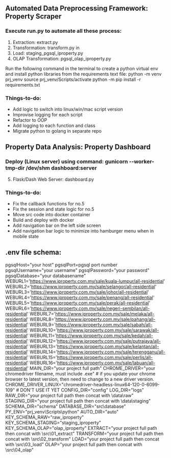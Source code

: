 ## Automated Data Preprocessing Framework: Property Scraper
### Execute run.py to automate all these process:
1. Extraction: extract.py 
2. Transformation: transform.py in 
3. Load: staging_pgsql_iproperty.py 
4. OLAP Transformation: pgsql_olap_iproperty.py
  
Run the following command in the terminal to create a python virtual env and install python libraries from the requirements text file:
python -m venv prj_venv
source prj_venv/Scripts/activate
python -m pip install -r requirements.txt

### Things-to-do:
- Add logic to switch into linux/win/mac script version
- Improvise logging for each script
- Refactor to OOP
- Add logging to each function and class
- Migrate python to golang in separate repo
  
## Property Data Analysis: Property Dashboard
### Deploy (Linux server) using command: gunicorn --worker-tmp-dir /dev/shm dashboard:server
5. Flask/Dash Web Server: dashboard.py
  
### Things-to-do:
- Fix the callback functions for no.5
- Fix the session and state logic for no.5
- Move src code into docker container
- Build and deploy with docker
- Add navigation bar on the left side screen
- Add navigation bar logic to minimize into hamburger menu when in mobile state
  
## .env file schema:
pgsqlHost="your host"
pgsqlPort=pgsql port number
pgsqlUsername="your username"
pgsqlPassword="your password"
pgsqlDatabase="your databasename"
WEBURL1='https://www.iproperty.com.my/sale/kuala-lumpur/all-residential'
WEBURL2='https://www.iproperty.com.my/sale/selangor/all-residential'
WEBURL3='https://www.iproperty.com.my/sale/johor/all-residential'
WEBURL4='https://www.iproperty.com.my/sale/penang/all-residential'
WEBURL5='https://www.iproperty.com.my/sale/perak/all-residential'
WEBURL6='https://www.iproperty.com.my/sale/negeri-sembilan/all-residential'
WEBURL7='https://www.iproperty.com.my/sale/melaka/all-residential'
WEBURL8='https://www.iproperty.com.my/sale/pahang/all-residential'
WEBURL9='https://www.iproperty.com.my/sale/sabah/all-residential'
WEBURL10='https://www.iproperty.com.my/sale/sarawak/all-residential'
WEBURL11='https://www.iproperty.com.my/sale/kedah/all-residential'
WEBURL12='https://www.iproperty.com.my/sale/putrajaya/all-residential'
WEBURL13='https://www.iproperty.com.my/sale/kelantan/all-residential'
WEBURL14='https://www.iproperty.com.my/sale/terengganu/all-residential'
WEBURL15='https://www.iproperty.com.my/sale/perlis/all-residential'
WEBURL16='https://www.iproperty.com.my/sale/labuan/all-residential'
MAIN_DIR="your project full path"
CHROME_DRIVER="your chromedriver filename, must include .exe" # if you update your chrome browser to latest version, then need to change to a new driver version.
CHROME_DRIVER_LINUX="chromedriver-headless-linux64-120-0-6099-109" # DON'T USE IT YET
CONFIG_DIR="config"
LOG_DIR="logs"
RAW_DIR="your project full path then concat with \data\\raw"
STAGING_DIR="your project full path then concat with \data\\staging"
SCHEMA_DIR="schema"
DATABASE_DIR="src\database"
PY_ENV="prj_venv\Scripts\python"
AUTO_DIR="auto"
KEY_SCHEMA_RAW="raw_iproperty"
KEY_SCHEMA_STAGING="staging_iproperty"
KEY_SCHEMA_OLAP="olap_iproperty"
EXTRACT="your project full path then concat with \src\01_extract"
TRANSFORM="your project full path then concat with \src\02_transform"
LOAD="your project full path then concat with \src\03_load"
OLAP="your project full path then concat with \src\04_olap"

